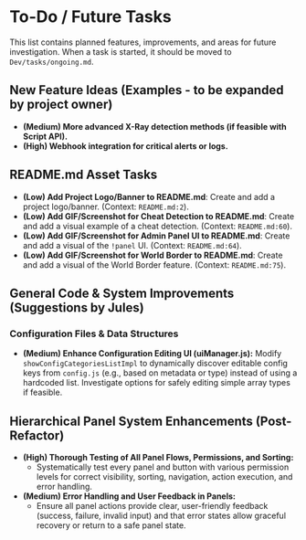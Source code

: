 # To-Do / Future Tasks

This list contains planned features, improvements, and areas for future investigation. When a task is started, it should be moved to `Dev/tasks/ongoing.md`.

## New Feature Ideas (Examples - to be expanded by project owner)
- **(Medium) More advanced X-Ray detection methods (if feasible with Script API).**
- **(High) Webhook integration for critical alerts or logs.**

## README.md Asset Tasks
- **(Low) Add Project Logo/Banner to README.md**: Create and add a project logo/banner. (Context: `README.md:2`).
- **(Low) Add GIF/Screenshot for Cheat Detection to README.md**: Create and add a visual example of a cheat detection. (Context: `README.md:60`).
- **(Low) Add GIF/Screenshot for Admin Panel UI to README.md**: Create and add a visual of the `!panel` UI. (Context: `README.md:64`).
- **(Low) Add GIF/Screenshot for World Border to README.md**: Create and add a visual of the World Border feature. (Context: `README.md:75`).

## General Code & System Improvements (Suggestions by Jules)

### Configuration Files & Data Structures
<!-- Placeholder for future tasks -->
- **(Medium) Enhance Configuration Editing UI (uiManager.js):** Modify `showConfigCategoriesListImpl` to dynamically discover editable config keys from `config.js` (e.g., based on metadata or type) instead of using a hardcoded list. Investigate options for safely editing simple array types if feasible.

## Hierarchical Panel System Enhancements (Post-Refactor)
- **(High) Thorough Testing of All Panel Flows, Permissions, and Sorting:**
    - Systematically test every panel and button with various permission levels for correct visibility, sorting, navigation, action execution, and error handling.
- **(Medium) Error Handling and User Feedback in Panels:**
    - Ensure all panel actions provide clear, user-friendly feedback (success, failure, invalid input) and that error states allow graceful recovery or return to a safe panel state.
